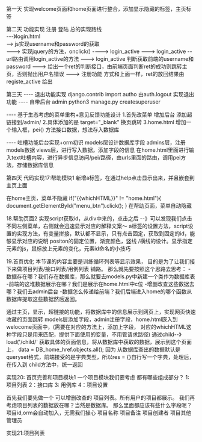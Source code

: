 第一天
实现welcome页面和home页面进行整合，添加显示隐藏的标签，主页标签

第二天
功能实现
    注册
    登陆
总的实现路线  
---》login.html  
-->  js实现username和password的获取   
--->  实现jquery的方法，onclick() ---->  login_active
--->  login_active --url路由调用login_active的方法
--->  login_active 判断获取前端的username和password
--->  给出一个ret的判断接口，由前端页面判断ret的成功则跳转主页，否则抛出用户名错误
--->  注册功能  方式和上面一样，ret的放回结果由registe_active 给出

第三天
---- 退出功能实现  django.contrib import autho
由auth.logout 实现退出功能
---- 自带后台 admin
python3 manage.py createsuperuser

---- 基于生态考虑的菜单重构+意见反馈功能设计
1.首先改菜单  增加后台 添加超链接到/admin/
2.具体添加的是 target="_blank" 换页跳转
3.home.html 增加一个输入框，pei()  方法接口数据，想法存入数据库

---- 吐槽功能后台实现+orm初识
models层设计数据库字段
admins层，注册models数据
views层，进行写入数据，添加字段的信息
在home.html里面进行输入text吐槽内容，进行异步信息访问/pei/路径，由urls里面的路由，调用pei方法，存储数据库信息

第四天
代码实现17:帮助模块1
新增a标签，在通过help点击显示出来，并且嵌套到主页上面

在home主页，菜单不隐藏
if("{{whichHTML}}" != "home.html"){
            document.getElementById("menu_btn").click();
        }
在帮助页面，菜单自动隐藏


18.帮助页面2
实现script获取id，从div中来的，点击之后 --》可以发现我们点击不同左侧菜单，右侧就会迅速显示对应的解释文案～
a标签的设置方法，script设置的实现方法，有变量拼接，默认都不显示，只有点击固定，获取到固定的id，能够显示对应的说明
positon的固定位置，渐变颜色，竖线 /横线的设计。显示指定元素的js，鼠标放上元素的变化，元素id命名的小技巧

19.首页优化
本节课的内容主要是训练循环列表等显示效果，
目的是为了让我们接下来做项目列表/接口列表/用例列表 铺路。
那么就先要按照这个思路去思考：
-数据存在哪？我们存在数据库，那么就要去models.py中新建一个类作为数据库表
-前端的这堆数据展示在哪？我们是展示在home.html中c位
-增删改查这些数据去哪？我们去admin后台
-数据怎么传递给前端？我们后端进入home的哪个函数从数据库提取这些数据然后返回。

通过主页，显示，超链接的功能，将数据库中的信息展示到网页上，实现网页快速收藏的页面跳转
models层添加字段，admin注册字段，home.html嵌入到welocome页面中，(需要在对应的方法上，添加上字段，
对应的whichHTML这种字段只是用来匹配，提供下面使用的变量，不用管请求路径)
通过child--》load('/child/'  获取具体的页面信息，将从数据库中获取的数据，展示到这个页面上，
data = DB_home_href.objects.all();
因为 从数据库查出的数据默认是queryset格式，前端接受的是字典类型，所以res = {}自行写一个字典，处理后，在传入到
child方法中，统一返回



实现20: 首页完善和项目模块1
一个项目模块我们要考虑 都有哪些组成部分？
    1: 项目列表
    2：接口库
    3:  用例库
    4：项目设置

首先我们要先做一个 可以增删改查的 项目列表。所有用户的项目都展示。
我们再考虑项目列表的数据放在哪？当然是数据库。
    那么里面都应该有些什么字段呢？
    项目id,orm会自动加入，无需我们操心
    项目名称
    项目备注
    项目创建者
    项目其他管理员

实现21:项目列表